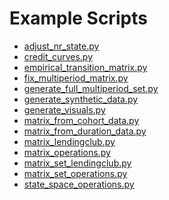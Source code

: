 Example Scripts
===============

- [adjust_nr_state.py](adjust_nr_state.py)
- [credit_curves.py](credit_curves.py)
- [empirical_transition_matrix.py](empirical_transition_matrix.py)
- [fix_multiperiod_matrix.py](fix_multiperiod_matrix.py)
- [generate_full_multiperiod_set.py](generate_full_multiperiod_set.py)
- [generate_synthetic_data.py](generate_synthetic_data.py)
- [generate_visuals.py](generate_visuals.py)
- [matrix_from_cohort_data.py](matrix_from_cohort_data.py)
- [matrix_from_duration_data.py](matrix_from_duration_data.py)
- [matrix_lendingclub.py](matrix_lendingclub.py)
- [matrix_operations.py](matrix_operations.py)
- [matrix_set_lendingclub.py](matrix_set_lendingclub.py)
- [matrix_set_operations.py](matrix_set_operations.py)
- [state_space_operations.py](state_space_operations.py)
